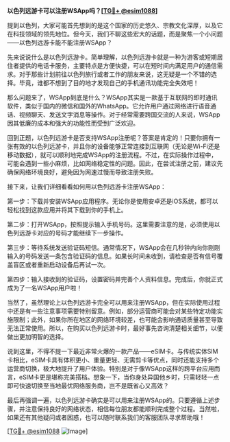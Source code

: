 **以色列远游卡可以注册WSApp吗？[[TG💪+ @esim1088](https://t.me/s/esim1088)]**

提到以色列，大家可能首先想到的是这个国家的历史悠久、宗教文化深厚，以及它在科技领域的领先地位。但今天，我们不聊这些宏大的话题，而是聚焦一个小问题——以色列远游卡能不能注册WSApp？

先来说说什么是以色列远游卡。简单理解，以色列远游卡就是一种为游客或短期居住者提供的电话卡服务，主要特点是方便快捷，可以在短时间内满足用户的通信需求。对于那些计划前往以色列旅行或者工作的朋友来说，这无疑是一个不错的选择。毕竟，谁都不想到了目的地才发现自己的手机通讯功能完全失效吧！

那么问题来了，WSApp到底是什么？WSApp其实是一款基于互联网的即时通讯软件，类似于国内的微信和国外的WhatsApp。它允许用户通过网络进行语音通话、视频聊天、发送文字消息等操作。对于经常需要跨国交流的人来说，WSApp因其低廉的成本和强大的功能性而受到广泛欢迎。

回到正题，以色列远游卡是否支持WSApp注册呢？答案是肯定的！只要你拥有一张有效的以色列远游卡，并且你的设备能够正常连接到互联网（无论是Wi-Fi还是移动数据），就可以顺利地完成WSApp的注册流程。不过，在实际操作过程中，可能会遇到一些小麻烦，比如网络稳定性的问题。因此，在尝试注册之前，建议先确保网络环境良好，避免因为网速过慢而导致注册失败。

接下来，让我们详细看看如何用以色列远游卡注册WSApp：

第一步：下载并安装WSApp应用程序。无论你是使用安卓还是iOS系统，都可以轻松找到这款应用并将其下载到你的手机上。

第二步：打开WSApp，按照提示输入手机号码。这里需要注意的是，必须使用以色列远游卡对应的号码才能继续下一步操作。

第三步：等待系统发送验证码短信。通常情况下，WSApp会在几秒钟内向你刚刚输入的号码发送一条包含验证码的信息。如果长时间未收到，请检查是否有信号覆盖盲区或者重新启动设备后再试一次。

第四步：输入接收到的验证码，设置密码并完善个人资料信息。完成后，你就正式成为了一名WSApp用户啦！

当然了，虽然理论上以色列远游卡完全可以用来注册WSApp，但在实际使用过程中还是有一些注意事项需要特别留意。例如，部分运营商可能会对某些特定功能实施限制；此外，如果你所在地区的网络环境较差，也可能会影响通话质量甚至导致无法正常使用。所以，在购买以色列远游卡时，最好事先咨询清楚相关细节，以便做出更加明智的选择。

说到这里，不得不提一下最近非常火爆的一款产品——eSIM卡。与传统实体SIM卡相比，eSIM卡具有体积更小、重量更轻、无需剪卡等优点，同时还能支持多个运营商切换，极大地提升了用户体验。特别是对于像WSApp这样的跨平台应用而言，eSIM卡更是堪称完美搭档。想象一下，当你身处异国他乡时，只需轻轻一点即可快速切换至当地最优网络服务商，岂不是既省心又高效？

最后再强调一遍，以色列远游卡确实是可以用来注册WSApp的。只要遵循上述步骤，并注意保持良好的网络状态，相信每位朋友都能顺利完成整个过程。当然啦，如果还有其他疑问或者困惑，也可以随时联系我们的客服团队寻求帮助哦！

[[TG💪+ @esim1088](https://t.me/s/esim1088) ![Image](https://i.postimg.cc/4NQfJmqS/Snipaste-2025-05-13-00-14-12.png)]